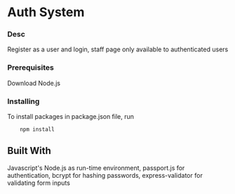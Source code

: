 
# Auth System

### Desc
Register as a user and login, staff page only available to authenticated users

### Prerequisites
Download Node.js

### Installing
To install packages in package.json file, run

		npm install 

## Built With
Javascript's Node.js as run-time environment, passport.js for authentication, bcrypt for hashing passwords, express-validator for validating form inputs
